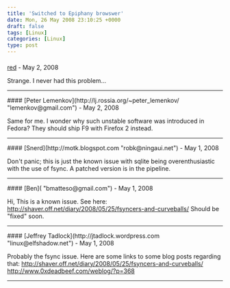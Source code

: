 ```yaml
---
title: 'Switched to Epiphany browswer'
date: Mon, 26 May 2008 23:10:25 +0000
draft: false
tags: [Linux]
categories: [Linux]
type: post
---
```



#### 
[red](http://raven.ch "red@raven.ch") - <time datetime="2008-05-27 02:33:11">May 2, 2008</time>

Strange. I never had this problem...
<hr />
#### 
[Peter Lemenkov](http://lj.rossia.org/~peter_lemenkov/ "lemenkov@gmail.com") - <time datetime="2008-05-27 00:51:47">May 2, 2008</time>

Same for me. I wonder why such unstable software was introduced in Fedora? They should ship F9 with Firefox 2 instead.
<hr />
#### 
[Snerd](http://motk.blogspot.com "robk@ningaui.net") - <time datetime="2008-05-26 20:42:40">May 1, 2008</time>

Don't panic; this is just the known issue with sqlite being overenthusiastic with the use of fsync. A patched version is in the pipeline.
<hr />
#### 
[Ben]( "bmatteso@gmail.com") - <time datetime="2008-05-26 20:41:24">May 1, 2008</time>

Hi, This is a known issue. See here: http://shaver.off.net/diary/2008/05/25/fsyncers-and-curveballs/ Should be "fixed" soon.
<hr />
#### 
[Jeffrey Tadlock](http://jtadlock.wordpress.com "linux@elfshadow.net") - <time datetime="2008-05-26 20:19:00">May 1, 2008</time>

Probably the fsync issue. Here are some links to some blog posts regarding that: http://shaver.off.net/diary/2008/05/25/fsyncers-and-curveballs/ http://www.0xdeadbeef.com/weblog/?p=368
<hr />
